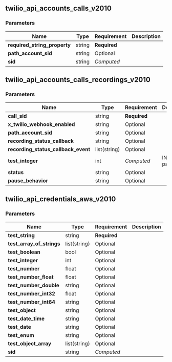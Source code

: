 
## twilio_api_accounts_calls_v2010

### Parameters

Name | Type | Requirement | Description
--- | --- | --- | ---
**required_string_property** | string | **Required** | 
**path_account_sid** | string | Optional | 
**sid** | string | *Computed* | 

## twilio_api_accounts_calls_recordings_v2010

### Parameters

Name | Type | Requirement | Description
--- | --- | --- | ---
**call_sid** | string | **Required** | 
**x_twilio_webhook_enabled** | string | Optional | 
**path_account_sid** | string | Optional | 
**recording_status_callback** | string | Optional | 
**recording_status_callback_event** | list(string) | Optional | 
**test_integer** | int | *Computed* | INTEGER ID param!!!
**status** | string | Optional | 
**pause_behavior** | string | Optional | 

## twilio_api_credentials_aws_v2010

### Parameters

Name | Type | Requirement | Description
--- | --- | --- | ---
**test_string** | string | **Required** | 
**test_array_of_strings** | list(string) | Optional | 
**test_boolean** | bool | Optional | 
**test_integer** | int | Optional | 
**test_number** | float | Optional | 
**test_number_float** | float | Optional | 
**test_number_double** | string | Optional | 
**test_number_int32** | float | Optional | 
**test_number_int64** | string | Optional | 
**test_object** | string | Optional | 
**test_date_time** | string | Optional | 
**test_date** | string | Optional | 
**test_enum** | string | Optional | 
**test_object_array** | list(string) | Optional | 
**sid** | string | *Computed* | 

